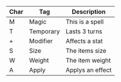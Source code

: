 |  Char  |   Tag   |    Description    |
|--------|---------|-------------------|
|    M   |  Magic  |  This is a spell  |    This is jut my hoby so if you want to add some cool items feel free
|    T   |Temporary|   Lasts 3 turns   |      the idea is that i can store a list of abiletys to use for my TTRPG
|    +   | Modifier|   Affects a stat  |      
|    S   |  Size   |   The items size  |
|    W   |  Weight |  The item weight  |
|    A   |  Apply  |  Applys an effect |
